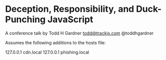 Deception, Responsibility, and Duck-Punching JavaScript
=========

A conference talk by Todd H Gardner <todd@trackjs.com> @toddhgardner

Assumes the following additions to the hosts file:

127.0.0.1 cdn.local
127.0.0.1 phishing.local